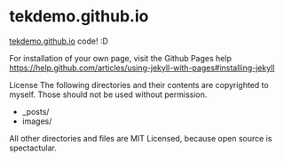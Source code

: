 tekdemo.github.io
=================

[tekdemo.github.io](Website) code! :D

For installation of your own page, visit the Github Pages help
https://help.github.com/articles/using-jekyll-with-pages#installing-jekyll

License
The following directories and their contents are copyrighted to myself. Those should not be used without permission. 

- _posts/
- images/

All other directories and files are MIT Licensed, because open source is spectactular.
